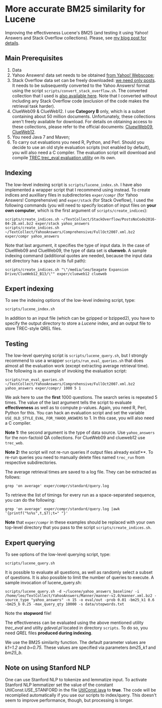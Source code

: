 More accurate BM25 similarity for Lucene
=================
Improving the effectiveness Lucene's BM25 (and testing it using Yahoo! Answers and Stack Overflow collections). Please, see [my blog post for details](http://searchivarius.org/blog/accurate-bm25-similarity-lucene).

Main Prerequisites
-----------------------

1. Data
 1. Yahoo Answers! data set needs to be obtained [from Yahoo! Webscope](http://webscope.sandbox.yahoo.com/catalog.php?datatype=l);
 2. Stack Overflow data set can be freely downloaded: [we need only posts](https://archive.org/download/stackexchange/stackoverflow.com-Posts.7z). It needs to be subsequently converted to the Yahoo Answers! format using the script ``scripts/convert_stack_overflow.sh``. The converted collection that I used is [also available here](https://s3.amazonaws.com/RemoteDisk/TextCollections/StackExchange/StackOverflow/PostsNoCode2016-04-28.xml.bz2). Note that I converted without including any Stack Overflow code (exclusion of the code makes the retrieval task harder).
 3. ClueWeb09 & ClueWeb12. I use **Category B** only, which is a subset containing about 50 million documents. Unfortunately, these collections aren't freely available for download. For details on obtaining access to these collections, please refer to the official documents: [CluewWeb09](http://lemurproject.org/clueweb09/index.php#Obtaining), [ClueWeb12](http://lemurproject.org/clueweb12/index.php#Obtaining).
2. You need Java 7 and Maven;
3. To carry out evaluations you need R, Python, and Perl. Should you decide to use an old style evaluation scripts (not enabled by default), you will also need a C compiler. The evaluation script will download and compile [TREC trec_eval evaluation utility](http://trec.nist.gov/trec_eval/) on its own.

Indexing
-----------------------

The low-level indexing script is ``scripts/lucene_index.sh``. I have also implemented a wrapper script that I recommend using instead. To create indices and auxilliary files in subdirectories ``exper/compr`` (for Yahoo Answers! Comprehensive) and ``exper/stack`` (for Stack Oveflow), I used the following commands (you will need to specify location of input files on **your own computer**, which is the first argument of ``scripts/create_indices``):
```
scripts/create_indices.sh ~/TextCollect/StackOverflow/PostsNoCode2016-04-28.xml.bz2 exper/stack yahoo_answers
scripts/create_indices.sh ~/TextCollect/YahooAnswers/Comprehensive/FullOct2007.xml.bz2 exper/compr yahoo_answers
```
Note that last argument, it specifies the type of input data. In the case of ClueWeb09 and ClueWeb09, the type of data set is **clueweb**. A sample indexing command (additional quotes are needed, because the input data set directory has a space in its full path):
```
scripts/create_indices.sh "\"/media/leo/Seagate Expansion Drive/ClueWeb12_B13/\"" exper/clueweb12 clueweb
```

Expert indexing 
------------------------

To see the indexing options of the low-level indexing script, type:
```
scripts/lucene_index.sh
```
In addition to an input file (which can be gzipped or bzipped2), you have to specify the output directory to store a *Lucene* index, and an output file to store TREC-style QREL files.


Testing
-----------------------

The low-level querying script is ``scripts/lucene_query.sh``, but I strongly recommend to use a wrapper ``scripts/run_eval_queries.sh`` that does almost all the evaluation work (except extracting average retrieval time). The following is an example of invoking the evaluation script:
```
scripts/run_eval_queries.sh ~/TextCollect/YahooAnswers/Comprehensive/FullOct2007.xml.bz2 yahoo_answers exper/compr/ 1000 5 1
```
We ask here to use the **first** 1000 questions. The search series is repeated 5 times. The value of the last argument tells the script to evaluate **effectiveness** as well as to compute p-values. Again, you need R, Perl, Python for this. You can hack an evaluation script and set the variable ``USE_OLD_STYLE_EVAL_FOR_YAHOO_ANSWERS`` to 1. In this case, you will also need a C compiler.

**Note 1:** the second argument is the type of data source. Use ``yahoo_answers`` for the non-factoid QA collections. For ClueWeb09 and clueweb12 use ``trec_web``.

**Note 2:** the script will not re-run queries if output files already exist!**. To re-run queries you need to manually delete files named ``trec_run``
from respective subdirectories.

The average retrieval times are saved to a log file. They can be extracted as follows:
```
grep 'on average' exper/compr/standard/query.log
```
To retrieve the list of timings for every run as a space-separated sequence, you can do the following:
```
grep 'on average' exper/compr/standard/query.log |awk '{printf("%s%s",t,$7);t=" "}'
```
**Note** that ``exper/compr`` in these examples should be replaced with your own top-level directory that you pass to the script ``scripts/create_indices.sh``.


Expert querying
-----------------------

To see options of the low-level querying script, type:
```
scripts/lucene_query.sh
```
It is possible to evaluate all questions, as well as randomly select a subset of questions. It is also possible to limit the number of queries to execute. A sample invocation of lucene_query.sh:
```
scripts/lucene_query.sh -d ~/lucene/yahoo_answers_baseline/ -i /home/leo/TextCollect/YahooAnswers/Manner/manner-v2.0/manner.xml.bz2 -source_type "yahoo_answers" -n 15 -o eval/out -prob 0.01 -bm25_k1 0.6 -bm25_b 0.25 -max_query_qty 10000 -s data/stopwords.txt
```
Note the **stopword** file!

The effectiveness can be evaluated using the above mentioned utility *trec_eval* and utilty *gdeval.pl* located in directory ``scripts``. To do so, you need *QREL* files **produced during indexing**. 

We use the BM25 similarity function. The default parameter values are *k1=1.2* and *b=0.75*. These values are specified via parameters *bm25_k1* and *bm25_b*. 

Note on using Stanford NLP
-----------------------

One can use Stanford NLP to tokenize and lemmatize input. To activate Stanford NLP lemmatizer set the value of the constant UtilConst.USE_STANFORD in the file [UtilConst.java](src/main/java/UtilConst.java#L33) to **true**. The code will be recomiplied automatically if you use our scripts to index/query. This doesn't seem to improve performance, though, but processing is longer.
